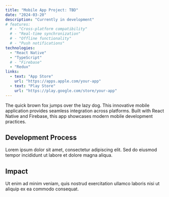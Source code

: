 ```yaml
---
title: "Mobile App Project: TBD"
date: "2024-03-20"
description: "Currently in development"
# features:
  # - "Cross-platform compatibility"
  # - "Real-time synchronization"
  # - "Offline functionality"
  # - "Push notifications"
technologies:
  - "React Native"
  - "TypeScript"
  # - "Firebase"
  - "Redux"
links:
  - text: "App Store"
    url: "https://apps.apple.com/your-app"
  - text: "Play Store"
    url: "https://play.google.com/store/your-app"
---
```


The quick brown fox jumps over the lazy dog. This innovative mobile application provides seamless integration across platforms. Built with React Native and Firebase, this app showcases modern mobile development practices.

## Development Process

Lorem ipsum dolor sit amet, consectetur adipiscing elit. Sed do eiusmod tempor incididunt ut labore et dolore magna aliqua.

## Impact

Ut enim ad minim veniam, quis nostrud exercitation ullamco laboris nisi ut aliquip ex ea commodo consequat. 